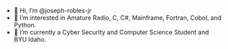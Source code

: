 - 👋 Hi, I’m @joseph-robles-jr
- 👀 I’m interested in Amature Radio, C, C#, Mainframe, Fortran, Cobol, and Python.
- 🌱 I’m currently a Cyber Security and Computer Science Student and BYU Idaho.
<!---
joseph-robles-jr/joseph-robles-jr is a ✨ special ✨ repository because its `README.md` (this file) appears on your GitHub profile.
You can click the Preview link to take a look at your changes.
--->
